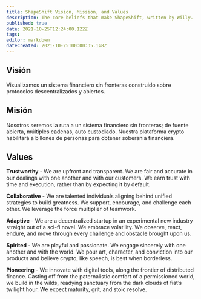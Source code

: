 ```yaml
---
title: ShapeShift Vision, Mission, and Values
description: The core beliefs that make ShapeShift, written by Willy.
published: true
date: 2021-10-25T12:24:00.122Z
tags: 
editor: markdown
dateCreated: 2021-10-25T00:00:35.148Z
---
```


## Visión
Visualizamos un sistema financiero sin fronteras construido sobre protocolos descentralizados y abiertos. 

## Misión
Nosotros seremos la ruta a un sistema financiero sin fronteras; de fuente abierta, múltiples cadenas, auto custodiado. Nuestra plataforma crypto  habilitará a billones de personas para  obtener soberanía financiera.

## Values

**Trustworthy** - We are upfront and transparent. We are fair and accurate in our dealings with one another and with our customers. We earn trust with time and execution, rather than by expecting it by default.

**Collaborative** - We are talented individuals aligning behind unified strategies to build greatness. We support, encourage, and challenge each other. We leverage the force multiplier of teamwork.

**Adaptive** - We are a decentralized startup in an experimental new industry straight out of a sci-fi novel. We embrace volatility. We observe, react, endure, and move through every challenge and obstacle brought upon us.

**Spirited** - We are playful and passionate. We engage sincerely with one another and with the world. We pour art, character, and conviction into our products and believe crypto, like speech, is best when borderless.

**Pioneering** - We innovate with digital tools, along the frontier of distributed finance. Casting off from the paternalistic comfort of a permissioned world, we build in the wilds, readying sanctuary from the dark clouds of fiat’s twilight hour. We expect maturity, grit, and stoic resolve.